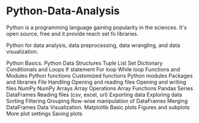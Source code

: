 # Python-Data-Analysis

Python is a programming language gaining popularity in the sciences. It's open source, free and it provide reach set fo libraries.


Python for data analysis, data preprocessing, data wrangling, and data visualization.

Python Basics.
Python Data Structures
			Tuple
			List
			Set
			Dictionary
Conditionals and Loops
			If statement
			For loop
			While loop
Functions and Modules
			Python functions
			Customized functions
			Python modules
			Packages and libraries
File Handling
			Opening and reading files
			Opening and writing files
NumPy
			NumPy Arrays
			Array Operations
			Array Functions
Pandas
			Series
			DataFrames
			Reading files (csv, excel, url)
			Exporting data
			Exploring data
			Sorting
			Filtering
			Grouping
			Row-wise manipulation of DataFrames
			Merging DataFrames
Data Visualization.
			Matplotlib
			Basic plots
			Figures and subplots
			More plot settings
			Saving plots
